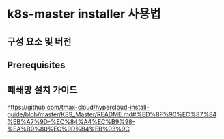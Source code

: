 

# k8s-master installer 사용법

## 구성 요소 및 버전

## Prerequisites
## 폐쇄망 설치 가이드 
https://github.com/tmax-cloud/hypercloud-install-guide/blob/master/K8S_Master/README.md#%ED%8F%90%EC%87%84%EB%A7%9D-%EC%84%A4%EC%B9%98-%EA%B0%80%EC%9D%B4%EB%93%9C
